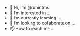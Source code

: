 - 👋 Hi, I’m @tuhintms
- 👀 I’m interested in ...
- 🌱 I’m currently learning ...
- 💞️ I’m looking to collaborate on ...
- 📫 How to reach me ...

<!---
tuhintms/tuhintms is a ✨ special ✨ repository because its `README.md` (this file) appears on your GitHub profile.
You can click the Preview link to take a look at your changes.
--->
